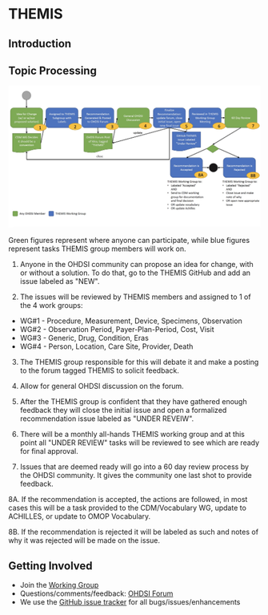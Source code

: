 # THEMIS

## Introduction

## Topic Processing

![THEMIS Process Diagram](src/img/THEMIS_WG_Process_Diagram.jpg)

Green figures represent where anyone can participate, while blue figures represent tasks THEMIS group members will work on.

1. Anyone in the OHDSI community can propose an idea for change, with or without a solution.  To do that, go to the THEMIS GitHub and add an issue labeled as "NEW".

2. The issues will be reviewed by THEMIS members and assigned to 1 of the 4 work groups:
 - WG#1 - Procedure, Measurement, Device, Specimens, Observation
 - WG#2 - Observation Period, Payer-Plan-Period, Cost, Visit
 - WG#3 - Generic, Drug, Condition, Eras
 - WG#4 - Person, Location, Care Site, Provider, Death

3. The THEMIS group responsible for this will debate it and make a posting to the forum tagged THEMIS to solicit feedback.

4. Allow for general OHDSI discussion on the forum.

5. After the THEMIS group is confident that they have gathered enough feedback they will close the initial issue and open a formalized recommendation issue labeled as "UNDER REVEIW".

6. There will be a monthly all-hands THEMIS working group and at this point all "UNDER REVIEW" tasks will be reviewed to see which are ready for final approval.

7. Issues that are deemed ready will go into a 60 day review process by the OHDSI community.  It gives the community one last shot to provide feedback.

8A. If the recommendation is accepted, the actions are followed, in most cases this will be a task provided to the CDM/Vocabulary WG, update to ACHILLES, or update to OMOP Vocabulary.

8B. If the recommendation is rejected it will be labeled as such and notes of why it was rejected will be made on the issue.

## Getting Involved
* Join the [Working Group](http://www.ohdsi.org/web/wiki/doku.php?id=projects:workgroups:themis) 
* Questions/comments/feedback: <a href="http://forums.ohdsi.org/tags/themis">OHDSI Forum</a>
* We use the <a href="../../issues">GitHub issue tracker</a> for all bugs/issues/enhancements
